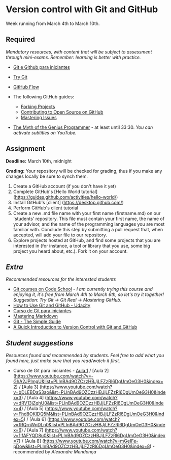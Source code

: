 ﻿# Version control with Git and GitHub

Week running from March 4th to March 10th.

## Required 
*Mandatory resources, with content that will be subject to assessment through mini-exams. Remember: learning is better with practice.*

* [Git e Github para iniciantes](https://www.youtube.com/watch?v=UMhskLXJuq4)
* [Try Git](https://try.github.io/levels/1/challenges/1)
* [GitHub Flow](http://scottchacon.com/2011/08/31/github-flow.html)
* The following GitHub guides:
  * [Forking Projects](https://guides.github.com/activities/forking/)
  * [Contributing to Open Source on GitHub](https://guides.github.com/activities/contributing-to-open-source/)
  * [Mastering Issues](https://guides.github.com/features/issues/)
  
  
* [The Myth of the Genius Programmer](https://www.youtube.com/watch?v=0SARbwvhupQ) - at least until 33:30. _You can activate subtitles on YouTube._


## Assignment
**Deadline:** March 10th, midnight

**Grading:** Your repository will be checked for grading, thus if you make any changes locally be sure to synch them.

1. Create a GitHub account (if you don't have it yet)
2. Complete GitHub's [Hello World tutorial] (https://guides.github.com/activities/hello-world/)
2. Install GitHub's [client] (https://desktop.github.com/)
4. Perform GitHub's client tutorial
5. Create a new .md file name with your first name (firstname.md) on our 'students' repository. This file must contain your first name, the name of your advisor, and the name of the programming languages you are most familiar with. Conclude this step by submitting a pull request that, when accepted, will add your file to our repository.
6. Explore projects hosted at GitHub, and find some projects that you are interested in (for instance, a tool or library that you use, some big project you heard about, etc.). Fork it on your account.



## *Extra*
*Recommended resources for the interested students*

* [Git courses on Code School](https://www.codeschool.com/learn/git) - *I am currently trying this course and enjoying it, it's free from March 4th to March 6th, so let's try it together! Suggestion: Try Git -> Git Real -> Mastering GitHub.*
* [How to Use Git and GitHub - Udacity](https://www.udacity.com/course/viewer#!/c-ud775/l-2980038599/m-2960778924)
* [Curso de Git para iniciantes](https://www.youtube.com/playlist?list=PLInBAd9OZCzzHBJjLFZzRl6DgUmOeG3H0)
* [Mastering Markdown](https://guides.github.com/features/mastering-markdown/)
* [Git - The Simple Guide](http://rogerdudler.github.io/git-guide/)
* [A Quick Introduction to Version Control with Git and GitHub](http://journals.plos.org/ploscompbiol/article?id=10.1371/journal.pcbi.1004668)


## *Student suggestions*
*Resources found and recommended by students. Feel free to add what you found here, just make sure that you read/watch it first.*

* Curso de Git para iniciantes - [Aula 1](https://www.youtube.com/watch?v=WVLhm1AMeYE&list=PLInBAd9OZCzzHBJjLFZzRl6DgUmOeG3H0&index=1) / [Aula 2] (https://www.youtube.com/watch?v=-GhA2JPImgU&list=PLInBAd9OZCzzHBJjLFZzRl6DgUmOeG3H0&index=2) / [Aula 3]  (https://www.youtube.com/watch?v=bDLEBDaS3ao&list=PLInBAd9OZCzzHBJjLFZzRl6DgUmOeG3H0&index=3) / [Aula 4] (https://www.youtube.com/watch?v=dRV13jZqhU0&list=PLInBAd9OZCzzHBJjLFZzRl6DgUmOeG3H0&index=4) / [Aula 5] (https://www.youtube.com/watch?v=Fhd8OKIDQ5M&list=PLInBAd9OZCzzHBJjLFZzRl6DgUmOeG3H0&index=5) / [Aula 6] (https://www.youtube.com/watch?v=fRQrnWqDLn0&list=PLInBAd9OZCzzHBJjLFZzRl6DgUmOeG3H0&index=6) / [Aula 7] (https://www.youtube.com/watch?v=1IfAFYQD8u0&list=PLInBAd9OZCzzHBJjLFZzRl6DgUmOeG3H0&index=7) / [Aula 8] (https://www.youtube.com/watch?v=mGeIFe-pDow&list=PLInBAd9OZCzzHBJjLFZzRl6DgUmOeG3H0&index=8) - recommended by *Alexandre Mendonça*
